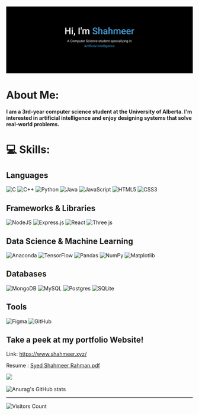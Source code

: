 ![I am GitHub Readme Generator's creator](https://github.com/Adreet21/Adreet21/blob/main/Capture-2024-07-09-103933.png)


#  About Me:
#### I am a 3rd-year computer science student at the University of Alberta. I'm interested in artificial intelligence and enjoy designing systems that solve real-world problems.

# 💻 Skills:

## Languages  
![C](https://img.shields.io/badge/c-%2300599C.svg?style=for-the-badge&logo=c&logoColor=white) 
![C++](https://img.shields.io/badge/c++-%2300599C.svg?style=for-the-badge&logo=c%2B%2B&logoColor=white) 
![Python](https://img.shields.io/badge/python-3670A0?style=for-the-badge&logo=python&logoColor=ffdd54) 
![Java](https://img.shields.io/badge/java-%23ED8B00.svg?style=for-the-badge&logo=openjdk&logoColor=white) 
![JavaScript](https://img.shields.io/badge/javascript-%23323330.svg?style=for-the-badge&logo=javascript&logoColor=%23F7DF1E) 
![HTML5](https://img.shields.io/badge/html5-%23E34F26.svg?style=for-the-badge&logo=html5&logoColor=white) 
![CSS3](https://img.shields.io/badge/css3-%231572B6.svg?style=for-the-badge&logo=css3&logoColor=white)

## Frameworks & Libraries  
![NodeJS](https://img.shields.io/badge/node.js-6DA55F?style=for-the-badge&logo=node.js&logoColor=white) 
![Express.js](https://img.shields.io/badge/express.js-%23404d59.svg?style=for-the-badge&logo=express&logoColor=%2361DAFB) 
![React](https://img.shields.io/badge/react-%2320232a.svg?style=for-the-badge&logo=react&logoColor=%2361DAFB) 
![Three js](https://img.shields.io/badge/threejs-black?style=for-the-badge&logo=three.js&logoColor=white)

## Data Science & Machine Learning  
![Anaconda](https://img.shields.io/badge/Anaconda-%2344A833.svg?style=for-the-badge&logo=anaconda&logoColor=white) 
![TensorFlow](https://img.shields.io/badge/TensorFlow-%23FF6F00.svg?style=for-the-badge&logo=TensorFlow&logoColor=white) 
![Pandas](https://img.shields.io/badge/pandas-%23150458.svg?style=for-the-badge&logo=pandas&logoColor=white) 
![NumPy](https://img.shields.io/badge/numpy-%23013243.svg?style=for-the-badge&logo=numpy&logoColor=white) 
![Matplotlib](https://img.shields.io/badge/Matplotlib-%23ffffff.svg?style=for-the-badge&logo=Matplotlib&logoColor=black)

## Databases  
![MongoDB](https://img.shields.io/badge/MongoDB-%234ea94b.svg?style=for-the-badge&logo=mongodb&logoColor=white) 
![MySQL](https://img.shields.io/badge/mysql-4479A1.svg?style=for-the-badge&logo=mysql&logoColor=white) 
![Postgres](https://img.shields.io/badge/postgres-%23316192.svg?style=for-the-badge&logo=postgresql&logoColor=white) 
![SQLite](https://img.shields.io/badge/sqlite-%2307405e.svg?style=for-the-badge&logo=sqlite&logoColor=white)

## Tools  
![Figma](https://img.shields.io/badge/figma-%23F24E1E.svg?style=for-the-badge&logo=figma&logoColor=white) 
![GitHub](https://img.shields.io/badge/github-%23121011.svg?style=for-the-badge&logo=github&logoColor=white)

##  Take a peek at my portfolio Website!
Link: https://www.shahmeer.xyz/


Resume :
[Syed Shahmeer Rahman.pdf](https://github.com/user-attachments/files/16581105/Syed.Shahmeer.Rahman.pdf)


![](https://github-readme-stats.vercel.app/api/top-langs/?username=Adreet21&theme=github_dark&hide_border=true&include_all_commits=false&count_private=false&layout=compact)

![Anurag's GitHub stats](https://github-readme-stats.vercel.app/api?username=Adreet21&theme=github_dark&hide_icons=true)

---

![Visitors Count](https://profile-counter.glitch.me/Adreet21/count.svg)



